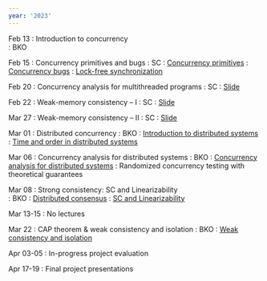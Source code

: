 ```yaml
---
year: '2023'
---
```


Feb 13
: Introduction to concurrency  
	:  BKO


Feb 15
: Concurrency primitives and bugs 
	:  SC
: [Concurrency primitives](../slides/lecture-2.pdf)	
: [Concurrency bugs](../slides/lecture-3.pdf)
: [Lock-free synchronization](../slides/lecture-5.pdf)


Feb 20
: Concurrency analysis for multithreaded programs 
	: SC
: [Slide](../slides/lecture-4.pdf)

 
Feb 22 
: Weak-memory consistency – I 
	: SC 
: [Slide](../slides/lecture-6.pdf)


Mar 27
: Weak-memory consistency – II 
	: SC 
: [Slide](../slides/lecture-7.pdf)


Mar 01
: Distributed concurrency 
	: BKO
: [Introduction to distributed systems](../slides/ds-intro.pdf)
: [Time and order in distributed systems](../slides/ds-time-order.pdf)


Mar 06
: Concurrency analysis for distributed systems 
	: BKO
: [Concurrency analysis for distributed systems](../slides/ds-concurrency-analysis.pdf)
: Randomized concurrency testing with theoretical guarantees
	
Mar 08
: Strong consistency: SC and Linearizability   
	: BKO
: [Distributed consensus](../slides/ds-consensus.pdf)
: [SC and Linearizability](../slides/ds-linearizability.pdf)
	
	
Mar 13-15
: No lectures 


Mar 22
: CAP theorem & weak consistency and isolation 
	: BKO
: [Weak consistency and isolation](../slides/ds-weak-consistency.pdf)

<!-- Mar 29-31
: No lectures -->

Apr 03-05
: In-progress project evaluation

<!--
Apr 14
: Active research directions
	: BKO, SC
-->

Apr 17-19
: Final project presentations
